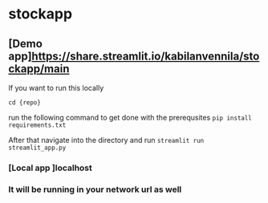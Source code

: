 # stockapp

## [Demo app]https://share.streamlit.io/kabilanvennila/stockapp/main

If you want to run this locally 

`cd {repo}`

run the following command to get done with the prerequsites `pip install requirements.txt`

After that navigate into the directory and run `streamlit run streamlit_app.py` 
  
### [Local app ]localhost
### It will be running in your network url as well
